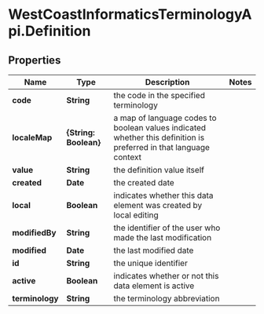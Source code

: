 # WestCoastInformaticsTerminologyApi.Definition

## Properties

Name | Type | Description | Notes
------------ | ------------- | ------------- | -------------
**code** | **String** | the code in the specified terminology | 
**localeMap** | **{String: Boolean}** | a map of language codes to boolean values indicated whether this definition is preferred in that language context | 
**value** | **String** | the definition value itself | 
**created** | **Date** | the created date | 
**local** | **Boolean** | indicates whether this data element was created by local editing | 
**modifiedBy** | **String** | the identifier of the user who made the last modification | 
**modified** | **Date** | the last modified date | 
**id** | **String** | the unique identifier | 
**active** | **Boolean** | indicates whether or not this data element is active | 
**terminology** | **String** | the terminology abbreviation | 


